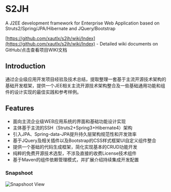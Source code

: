 # S2JH

A J2EE development framework for Enterprise Web Application based on Struts2/Spring/JPA/Hibernate and JQuery/Bootstrap

[https://github.com/xautlx/s2jh/wiki/Index](https://github.com/xautlx/s2jh/wiki/Index) - Detailed wiki documents on GitHub/点击查看项目WIKI文档

## Introduction

通过企业级应用开发项目经验及技术总结，提取整理一套基于主流开源技术架构的基础开发框架，提供一个JEE相关主流开源技术架构整合及一些基础通用功能和组件的设计实现的最佳实践和参考样例。

## Features

* 面向主流企业级WEB应用系统的界面和基础功能设计实现
* 主体基于主流的SSH（Struts2+Spring3+Hibernate4）架构
* 引入JPA、Spring-data-JPA提升持久层架构规范性和开发效率
* 基于JQuery及相关插件以及Bootstrap的CSS样式框架UI自定义组件整合
* 提供一个基础的代码生成框架，简化实现基本的CRUD功能开发
* 纯粹的免费开源技术选型，不涉及直接的收费License技术组件
* 基于Maven的组件依赖管理模式，并扩展介绍持续集成开发配置

### Snapshoot

![Snapshoot View](https://raw.github.com/wiki/xautlx/s2jh/images/index.gif)

